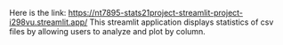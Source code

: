 Here is the link: https://nt7895-stats21project-streamlit-project-i298vu.streamlit.app/
This streamlit application displays statistics of csv files by allowing users to analyze and plot by column.
